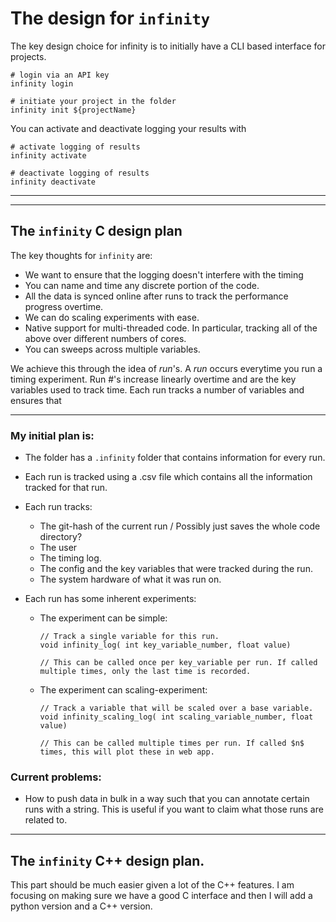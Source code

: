 # The design for `infinity`

The key design choice for infinity is to initially have a CLI based interface for projects.

```
# login via an API key
infinity login

# initiate your project in the folder
infinity init ${projectName}
```

You can activate and deactivate logging your results with

```
# activate logging of results
infinity activate

# deactivate logging of results
infinity deactivate
```

---

---

## The `infinity` C design plan

The key thoughts for `infinity` are:

- We want to ensure that the logging doesn't interfere with the timing
- You can name and time any discrete portion of the code.
- All the data is synced online after runs to track the performance progress overtime.
- We can do scaling experiments with ease.
- Native support for multi-threaded code. In particular, tracking all of the above over different numbers of cores.
- You can sweeps across multiple variables.

We achieve this through the idea of _run_'s. A _run_ occurs everytime you run a timing experiment. Run #'s increase linearly overtime and are the key variables used to track time. Each run tracks a number of variables and ensures that

---

### My initial plan is:

- The folder has a `.infinity` folder that contains information for every run.
- Each run is tracked using a .csv file which contains all the information tracked for that run.
- Each run tracks:
  - The git-hash of the current run / Possibly just saves the whole code directory?
  - The user
  - The timing log.
  - The config and the key variables that were tracked during the run.
  - The system hardware of what it was run on.
- Each run has some inherent experiments:

  - The experiment can be simple:

    ```
    // Track a single variable for this run.
    void infinity_log( int key_variable_number, float value)

    // This can be called once per key_variable per run. If called multiple times, only the last time is recorded.
    ```

  - The experiment can scaling-experiment:

    ```
    // Track a variable that will be scaled over a base variable.
    void infinity_scaling_log( int scaling_variable_number, float value)

    // This can be called multiple times per run. If called $n$ times, this will plot these in web app.
    ```

### Current problems:

- How to push data in bulk in a way such that you can annotate certain runs with a string. This is useful if you want to claim
  what those runs are related to.

---

## The `infinity` C++ design plan.

This part should be much easier given a lot of the C++ features. I am focusing on making sure we have a good C interface and then I will add a python version and a C++ version.
